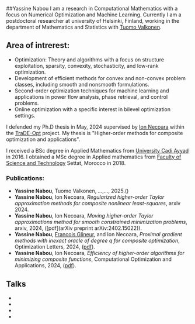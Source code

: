 ##Yassine Nabou
I am a  research in Computational Mathematics with a focus on Numerical Optimization and Machine Learning. Currently I am a postdoctoral researcher at university of Helsinki, Finland, working in the department of Mathematics and Statistics with [Tuomo Valkonen](https://tuomov.iki.fi).


## Area of intrerest:
- Optimization: Theory and algorithms with a focus on structure exploitation, sparsity, convexity, stochasticity, and low-rank optimization.
- Development of efficient methods for convex and non-convex problem classes, including smooth and nonsmooth formulations.
- Second-order optimization techniques for machine learning and applications in power flow analysis, phase retrieval, and control problems.
- Online optimization with a specific interest in bilevel optimization settings.

I defended my Ph.D thesis in May, 2024 supervised by [Ion Necoara](https://acse.pub.ro/index.php/en/ion-necoara/) within the [TraDE-Opt](https://trade-opt-itn.eu) project. My thesis is "Higher-order methods for composite optimization and applications". 

I received a BSc degree in Applied Mathematics from [University Cadi Ayyad](https://www.uca.ma) in 2016. I obtained a MSc degree in Applied mathematics from [Faculty of Science and Technology](https://www.fsts.ac.ma) Settat, Morocco in 2018.



### Publications:
- **Yassine Nabou**, Tuomo Valkonen, *...*,..., 2025.()
- **Yassine Nabou**, Ion Necoara, *Regularized higher-order Taylor approximation methods for composite nonlinear least-squares*, arxiv 2024.
- **Yassine Nabou**, Ion Necoara, *Moving higher-order Taylor approximations method for smooth constrained minimization problems*, arxiv, 2024, ([pdf](arXiv preprint arXiv:2402.15022)).
- **Yassine Nabou**, [Francois Glineur](https://perso.uclouvain.be/francois.glineur/), and Ion Necoara, *Proximal gradient methods with inexact oracle of degree q for composite optimization*, Optimization Letters, 2024, ([pdf](https://link.springer.com/content/pdf/10.1007/s11590-024-02118-9.pdf)).
- **Yassine Nabou**, Ion Necoara, *Efficiency of higher-order algorithms for minimizing composite functions*, Computational Optimization and Applications, 2024, ([pdf](https://link.springer.com/content/pdf/10.1007/s10589-023-00533-9.pdf)).



## Talks 
-
-
-
-



